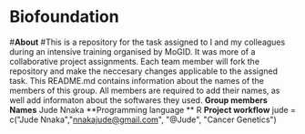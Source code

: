 # Biofoundation
#**About**
#This is a repository for the task assigned to I and my colleagues during an intensive training organised by MoGID. It was more of a collaborative project assignments. Each team member will fork the repository and make the neccesary changes applicable to the assigned task. This README.md contains information about the names of the members of this group. All members are required to add their names, as well add informaton about the softwares they used.
**Group members Names** 
Jude Nnaka
**Programming language **
R 
**Project workflow**
jude = c("Jude Nnaka","nnakajude@gmail.com", "@Jude", "Cancer Genetics")
